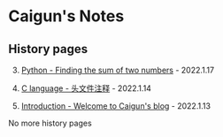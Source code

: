 # Caigun's Notes
## History pages

3. [Python - Finding the sum of two numbers](/content/t03.md) - 2022.1.17

2. [C language - 头文件注释](/content/t02.md) - 2022.1.14

1. [Introduction - Welcome to Caigun's blog](/content/t01.md) - 2022.1.13


No more history pages 
